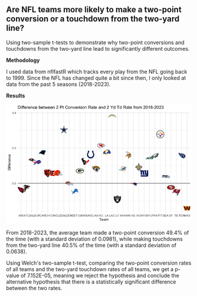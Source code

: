 ## **Are NFL teams more likely to make a two-point conversion or a touchdown from the two-yard line?**

Using two-sample t-tests to demonstrate why two-point conversions and touchdowns from the two-yard line lead to significantly different outcomes.

**Methodology**

I used data from nflfastR which tracks every play from the NFL going back to 1999. Since the NFL has changed quite a bit since then, I only looked at data from the past 5 seasons (2018-2023).

**Results**

![](images/Rplot.png)

From 2018-2023, the average team made a two-point conversion 49.4% of the time (with a standard deviation of 0.0981), while making touchdowns from the two-yard line 40.5% of the time (with a standard deviation of 0.0638).

Using Welch's two-sample t-test, comparing the two-point conversion rates of all teams and the two-yard touchdown rates of all teams, we get a p-value of 7.152E-05, meaning we reject the hypothesis and conclude the alternative hypothesis that there is a statistically significant difference between the two rates.
